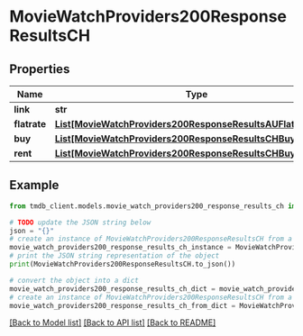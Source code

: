 # MovieWatchProviders200ResponseResultsCH


## Properties

Name | Type | Description | Notes
------------ | ------------- | ------------- | -------------
**link** | **str** |  | [optional] 
**flatrate** | [**List[MovieWatchProviders200ResponseResultsAUFlatrateInner]**](MovieWatchProviders200ResponseResultsAUFlatrateInner.md) |  | [optional] 
**buy** | [**List[MovieWatchProviders200ResponseResultsCHBuyInner]**](MovieWatchProviders200ResponseResultsCHBuyInner.md) |  | [optional] 
**rent** | [**List[MovieWatchProviders200ResponseResultsCHBuyInner]**](MovieWatchProviders200ResponseResultsCHBuyInner.md) |  | [optional] 

## Example

```python
from tmdb_client.models.movie_watch_providers200_response_results_ch import MovieWatchProviders200ResponseResultsCH

# TODO update the JSON string below
json = "{}"
# create an instance of MovieWatchProviders200ResponseResultsCH from a JSON string
movie_watch_providers200_response_results_ch_instance = MovieWatchProviders200ResponseResultsCH.from_json(json)
# print the JSON string representation of the object
print(MovieWatchProviders200ResponseResultsCH.to_json())

# convert the object into a dict
movie_watch_providers200_response_results_ch_dict = movie_watch_providers200_response_results_ch_instance.to_dict()
# create an instance of MovieWatchProviders200ResponseResultsCH from a dict
movie_watch_providers200_response_results_ch_from_dict = MovieWatchProviders200ResponseResultsCH.from_dict(movie_watch_providers200_response_results_ch_dict)
```
[[Back to Model list]](../README.md#documentation-for-models) [[Back to API list]](../README.md#documentation-for-api-endpoints) [[Back to README]](../README.md)


